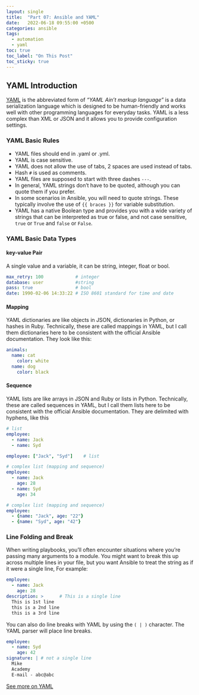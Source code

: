 ```yaml
---
layout: single
title:  "Part 07: Ansible and YAML"
date:   2022-06-18 09:55:00 +0500
categories: ansible
tags:
  - automation
  - yaml
toc: true
toc_label: "On This Post"
toc_sticky: true
---
```


## YAML Introduction
[YAML](https://yaml.org/) is the abbreviated form of *“YAML Ain’t markup language”* is a data serialization language which is designed to be human-friendly and works well with other programming languages for everyday tasks. YAML is a less complex than XML or JSON and it allows you to provide configuration settings.

### YAML Basic Rules

- YAML files should end in .yaml or .yml.
- YAML is case sensitive.
- YAML does not allow the use of tabs, 2 spaces are used instead of tabs.
- Hash `#` is used as comments.
- YAML files are supposed to start with three dashes `---`.
- In general, YAML strings don’t have to be quoted, although you can quote them if you prefer.
- In some scenarios in Ansible, you will need to quote strings. These typically involve the use of `{{ braces }}` for variable substitution.
- YAML has a native Boolean type and provides you with a wide variety of strings that can be interpreted as true or false, and not case sensitive, `true` or `True` and `false` or `False`.

### YAML Basic Data Types

#### key-value Pair

A single value and a variable, it can be string, integer, float or bool.

```yml
max_retry: 100            # integer
database: user            #string
pass: true                # bool
date: 1990-02-06 14:33:22 # ISO 8601 standard for time and date
```

#### Mapping

YAML dictionaries are like objects in JSON, dictionaries in Python, or hashes in Ruby. Technically, these are called mappings in YAML, but I call them dictionaries here to be consistent with the official Ansible documentation. They look like this:

```yml
animals:
  name: cat
    color: white
  name: dog
    color: black
```

#### Sequence

YAML lists are like arrays in JSON and Ruby or lists in Python. Technically, these are called sequences in YAML, but I call them lists here to be consistent with the official Ansible documentation. They are delimited with hyphens, like this

```yml
# list
employee:
  - name: Jack
  - name: Syd

employee: ["Jack", "Syd"]    # list  

# complex list (mapping and sequence)
employee:
  - name: Jack
    age: 28
  - name: Syd
    age: 34

# complex list (mapping and sequence)    
employee:
  - {name: "Jack", age: "22"}
  - {name: "Syd", age: "42"}
```

### Line Folding and Break

When writing playbooks, you’ll often encounter situations where you’re passing many arguments to a module. You might want to break this up across multiple lines in your file, but you want Ansible to treat the string as if it were a single line, For example:

```yml
employee:
  - name: Jack
    age: 28 
description: >      # This is a single line 
  This is 1st line
  this is a 2nd line
  this is a 3rd line
```

You can also do line breaks with YAML by using the `( | )` character. The YAML parser will place line breaks.

```yml
employee:
  - name: Syd
    age: 42 
signature: | # not a single line
  Mike
  Academy
  E-mail - abc@abc  
```

[See more on YAML](https://www.tutorialspoint.com/yaml/index.htm)
